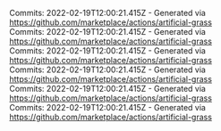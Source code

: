 Commits: 2022-02-19T12:00:21.415Z - Generated via https://github.com/marketplace/actions/artificial-grass
<br>
Commits: 2022-02-19T12:00:21.415Z - Generated via https://github.com/marketplace/actions/artificial-grass
<br>
Commits: 2022-02-19T12:00:21.415Z - Generated via https://github.com/marketplace/actions/artificial-grass
<br>
Commits: 2022-02-19T12:00:21.415Z - Generated via https://github.com/marketplace/actions/artificial-grass
<br>
Commits: 2022-02-19T12:00:21.415Z - Generated via https://github.com/marketplace/actions/artificial-grass
<br>
Commits: 2022-02-19T12:00:21.415Z - Generated via https://github.com/marketplace/actions/artificial-grass
<br>
